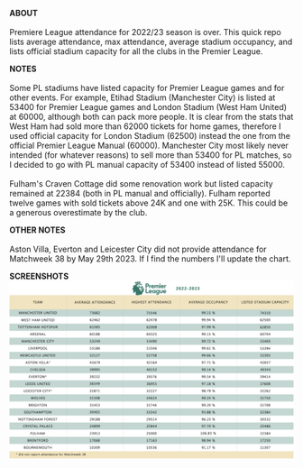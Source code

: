 
<strong>ABOUT</strong><br>
<br>
Premiere League attendance for 2022/23 season is over. This quick repo lists average attendance, max attendance, average stadium occupancy, and lists official stadium capacity for all the clubs in the Premier League.

<strong>NOTES</strong><br>
<br>
Some PL stadiums have listed capacity for Premier League games and for other events. For example, Etihad Stadium (Manchester City) is listed at 53400 for Premier League games and London Stadium (West Ham United) at 60000, although both can pack more people. It is clear from the stats that West Ham had sold more than 62000 tickets for home games, therefore I used official capacity for London Stadium (62500) instead the one from the official Premier League Manual (60000). Manchester City most likely never intended (for whatever reasons) to sell more than 53400 for PL matches, so I decided to go with PL manual capacity of 53400 instead of listed 55000.<br>
<br> 
Fulham's Craven Cottage did some renovation work but listed capacity remained at 22384 (both in PL manual and officially). Fulham reported twelve games with sold tickets above 24K and one with 25K. This could be a generous overestimate by the club.  

<strong>OTHER NOTES</strong><br>
<br>
Aston Villa, Everton and Leicester City did not provide attendance for Matchweek 38 by May 29th 2023. If I find the numbers I'll update the chart.

<strong>SCREENSHOTS</strong>
<img src="./assets/pl_attendance_2022_2023.png" />
